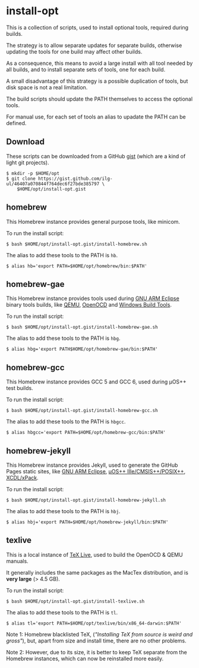 # install-opt

This is a collection of scripts, used to install optional tools, required during builds.

The strategy is to allow separate updates for separate builds, otherwise updating the tools for one build may affect other builds.

As a consequence, this means to avoid a large install with all tool needed by all builds, and to install separate sets of tools, one for each build.

A small disadvantage of this strategy is a possible duplication of tools, but disk space is not a real limitation.

The build scripts should update the PATH themselves to access the optional tools.

For manual use, for each set of tools an alias to upadate the PATH can be defined.

## Download

These scripts can be downloaded from a GitHub [gist](https://help.github.com/articles/about-gists/) (which are a kind of light git projects).

```
$ mkdir -p $HOME/opt
$ git clone https://gist.github.com/ilg-ul/46407a070844f764dec6f27bde385797 \
    $HOME/opt/install-opt.gist
```

## homebrew

This Homebrew instance provides general purpose tools, like minicom.

To run the install script:

```
$ bash $HOME/opt/install-opt.gist/install-homebrew.sh
```

The alias to add these tools to the PATH is `hb`.

```
$ alias hb='export PATH=$HOME/opt/homebrew/bin:$PATH'
```

## homebrew-gae

This Homebrew instance provides tools used during [GNU ARM Eclipse]((http://gnuarmeclipse.github.io)) binary tools builds, like [QEMU](http://gnuarmeclipse.github.io/qemu/), [OpenOCD](http://gnuarmeclipse.github.io/openocd/) and [Windows Build Tools](http://gnuarmeclipse.github.io/windows-build-tools/).

To run the install script:

```
$ bash $HOME/opt/install-opt.gist/install-homebrew-gae.sh
```

The alias to add these tools to the PATH is `hbg`.

```
$ alias hbg='export PATH$HOME/opt/homebrew-gae/bin:$PATH'
```

## homebrew-gcc

This Homebrew instance provides GCC 5 and GCC 6, used during µOS++ test builds.

To run the install script:

```
$ bash $HOME/opt/install-opt.gist/install-homebrew-gcc.sh
```

The alias to add these tools to the PATH is `hbgcc`.

```
$ alias hbgcc='export PATH=$HOME/opt/homebrew-gcc/bin:$PATH'
```

## homebrew-jekyll

This Homebrew instance provides Jekyll, used to generate the GitHub Pages static sites, like [GNU ARM Eclipse](http://gnuarmeclipse.github.io), [µOS++ IIIe/CMSIS++/POSIX++](http://micro-os-plus.github.io), [XCDL/xPack](http://xcdl.github.io).

To run the install script:

```
$ bash $HOME/opt/install-opt.gist/install-homebrew-jekyll.sh
```

The alias to add these tools to the PATH is `hbj`.

```
$ alias hbj='export PATH=$HOME/opt/homebrew-jekyll/bin:$PATH'
```

## texlive

This is a local instance of [TeX Live](https://tug.org/texlive/), used to build the OpenOCD & QEMU manuals.

It generally includes the same packages as the MacTex distribution, and is **very large** (> 4.5 GB).

To run the install script:

```
$ bash $HOME/opt/install-opt.gist/install-texlive.sh
```

The alias to add these tools to the PATH is `tl`.

```
$ alias tl='export PATH=$HOME/opt/texlive/bin/x86_64-darwin:$PATH'
```

Note 1: Homebrew blacklisted TeX, (_"Installing TeX from source is weird and gross"_), but, apart from size and install time, there are no other problems.

Note 2: However, due to its size, it is better to keep TeX separate from the Homebrew instances, which can now be reinstalled more easily. 
